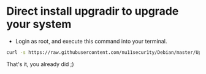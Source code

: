 # Direct install upgradir to upgrade your system
- Login as root, and execute this command into your terminal.
```bash
curl -s https://raw.githubusercontent.com/nu11secur1ty/Debian/master/Upgradir/folievakiselina.py | bash
```
That's it, you already did ;)
